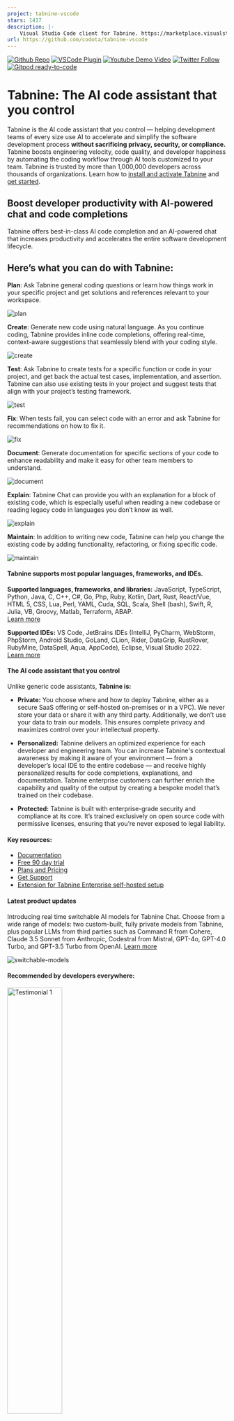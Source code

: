 ```yaml
---
project: tabnine-vscode
stars: 1417
description: |-
    Visual Studio Code client for Tabnine. https://marketplace.visualstudio.com/items?itemName=TabNine.tabnine-vscode
url: https://github.com/codota/tabnine-vscode
---
```


[twitter-shield]: https://img.shields.io/twitter/follow/Tabnine?style=social
[twitter-url]: https://x.com/Tabnine
[github-shield]: https://img.shields.io/github/stars/codota/Tabnine?style=social
[github-url]: https://github.com/codota/TabNine
[vscode-shield]: https://img.shields.io/visual-studio-marketplace/r/TabNine.tabnine-vscode?logo=visual-studio-code&style=social
[vscode-url]: https://marketplace.visualstudio.com/items?itemName=TabNine.tabnine-vscode
[youtube-shield]: https://img.shields.io/youtube/channel/views/UC3ZLFXRRmK3XbT5Oq0qPLqA?style=social
[youtube-url]: https://www.youtube.com/@TabnineAI

[![Github Repo][github-shield]][github-url]
[![VSCode Plugin][vscode-shield]][vscode-url]
[![Youtube Demo Video][youtube-shield]][youtube-url]
[![Twitter Follow][twitter-shield]][twitter-url]
[![Gitpod ready-to-code](https://img.shields.io/badge/Gitpod-ready--to--code-908a85?logo=gitpod)](https://gitpod.io/from-referrer/)

# Tabnine: The AI code assistant that you control

Tabnine is the AI code assistant that you control — helping development teams of every size use AI to accelerate and simplify the software development process **without sacrificing privacy, security, or compliance.** Tabnine boosts engineering velocity, code quality, and developer happiness by automating the coding workflow through AI tools customized to your team. Tabnine is trusted by more than 1,000,000 developers across thousands of organizations. Learn how to [install and activate Tabnine](https://docs.tabnine.com/main/getting-started/install) and [get started](https://docs.tabnine.com/main/getting-started/quickstart).

## Boost developer productivity with AI-powered chat and code completions

Tabnine offers best-in-class AI code completion and an AI-powered chat that increases productivity and accelerates the entire software development lifecycle.

## Here’s what you can do with Tabnine:

**Plan**: Ask Tabnine general coding questions or learn how things work in your specific project and get solutions and references relevant to your workspace.

![plan](https://github.com/codota/tabnine-vscode/assets/39899371/f9f41d1c-b39e-493c-b76c-2b5328314bfd)

**Create**: Generate new code using natural language. As you continue coding, Tabnine provides inline code completions, offering real-time, context-aware suggestions that seamlessly blend with your coding style.

![create](https://github.com/codota/tabnine-vscode/assets/39899371/bc0f80cc-2208-4453-8177-251c91623c68)

**Test**: Ask Tabnine to create tests for a specific function or code in your project, and get back the actual test cases, implementation, and assertion. Tabnine can also use existing tests in your project and suggest tests that align with your project’s testing framework.

![test](https://github.com/codota/tabnine-vscode/assets/39899371/0ac12b99-e34c-483a-9d08-06aea50513d8)

**Fix**: When tests fail, you can select code with an error and ask Tabnine for recommendations on how to fix it.

![fix](https://github.com/codota/tabnine-vscode/assets/39899371/7cc99521-09d7-4924-b505-cab46c0f4f17)

**Document**: Generate documentation for specific sections of your code to enhance readability and make it easy for other team members to understand.

![document](https://github.com/codota/tabnine-vscode/assets/39899371/9e2164b1-073a-4f75-87e6-08795d911a3d)

**Explain**: Tabnine Chat can provide you with an explanation for a block of existing code, which is especially useful when reading a new codebase or reading legacy code in languages you don’t know as well.

![explain](https://github.com/codota/tabnine-vscode/assets/39899371/94507d89-057e-45fc-b0d2-e053139a9de2)

**Maintain**: In addition to writing new code, Tabnine can help you change the existing code by adding functionality, refactoring, or fixing specific code.

![maintain](https://github.com/codota/tabnine-vscode/assets/39899371/b446f314-33ef-403c-aa71-6ab787eacb9c)

#### Tabnine supports most popular languages, frameworks, and IDEs.

**Supported languages, frameworks, and libraries:** JavaScript, TypeScript, Python, Java, C, C++, C#, Go, Php, Ruby, Kotlin, Dart, Rust, React/Vue, HTML 5, CSS, Lua, Perl, YAML, Cuda, SQL, Scala, Shell (bash), Swift, R, Julia, VB, Groovy, Matlab, Terraform, ABAP.  
[Learn more](https://docs.tabnine.com/main/welcome/readme/supported-languages)

**Supported IDEs:** VS Code, JetBrains IDEs (IntelliJ, PyCharm, WebStorm, PhpStorm, Android Studio, GoLand, CLion, Rider, DataGrip, RustRover, RubyMine, DataSpell, Aqua, AppCode), Eclipse, Visual Studio 2022.  
[Learn more](https://docs.tabnine.com/main/welcome/readme/supported-ides)

#### The AI code assistant that you control

Unlike generic code assistants, **Tabnine is:**

- **Private:** You choose where and how to deploy Tabnine, either as a secure SaaS offering or self-hosted on-premises or in a VPC). We never store your data or share it with any third party. Additionally, we don’t use your data to train our models. This ensures complete privacy and maximizes control over your intellectual property.

- **Personalized:** Tabnine delivers an optimized experience for each developer and engineering team. You can increase Tabnine's contextual awareness by making it aware of your environment — from a developer’s local IDE to the entire codebase — and receive highly personalized results for code completions, explanations, and documentation. Tabnine enterprise customers can further enrich the capability and quality of the output by creating a bespoke model that’s trained on their codebase.

- **Protected:** Tabnine is built with enterprise-grade security and compliance at its core. It’s trained exclusively on open source code with permissive licenses, ensuring that you’re never exposed to legal liability.

#### Key resources:

- [Documentation](https://docs.tabnine.com/main)
- [Free 90 day trial](https://app.tabnine.com/checkout/account-info?source=account-info)
- [Plans and Pricing](https://www.tabnine.com/pricing/)
- [Get Support](https://www.tabnine.com/contact-us/)
- [Extension for Tabnine Enterprise self-hosted setup](https://marketplace.visualstudio.com/items?itemName=TabNine.tabnine-vscode-self-hosted-updater)

#### Latest product updates

Introducing real time switchable AI models for Tabnine Chat. Choose from a wide range of models: two custom-built, fully private models from Tabnine, plus popular LLMs from third parties such as Command R from Cohere, Claude 3.5 Sonnet from Anthropic, Codestral from Mistral, GPT-4o, GPT-4.0 Turbo, and GPT-3.5 Turbo from OpenAI. [Learn more](https://www.tabnine.com/blog/introducing-switchable-models-for-tabnine-chat/)

![switchable-models](https://www.tabnine.com/wp-content/uploads/2024/04/llm_post-1.png)

#### **Recommended by developers everywhere:**

<img src="https://update.tabnine.com/public-marketplace-resources/testimonial-1.png" alt="Testimonial 1" width="50%">

<img src="https://update.tabnine.com/public-marketplace-resources/testimonial-2.png" alt="Testimonial 2" width="50%">

<img src="https://update.tabnine.com/public-marketplace-resources/testimonial-3.png" alt="Testimonial 3" width="50%">

<img src="https://update.tabnine.com/public-marketplace-resources/testimonial-4.png" alt="Testimonial 4" width="50%">

<img src="https://update.tabnine.com/public-marketplace-resources/testimonial-5.png" alt="Testimonial 5" width="50%">

